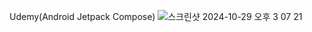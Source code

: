 Udemy(Android Jetpack Compose) 
![스크린샷 2024-10-29 오후 3 07 21](https://github.com/user-attachments/assets/5e1e52e1-9f68-4bd6-9ecd-88cd251a96e5)
